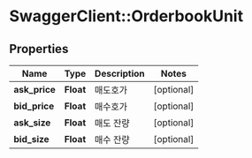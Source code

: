 # SwaggerClient::OrderbookUnit

## Properties
Name | Type | Description | Notes
------------ | ------------- | ------------- | -------------
**ask_price** | **Float** | 매도호가 | [optional] 
**bid_price** | **Float** | 매수호가 | [optional] 
**ask_size** | **Float** | 매도 잔량 | [optional] 
**bid_size** | **Float** | 매수 잔량 | [optional] 


